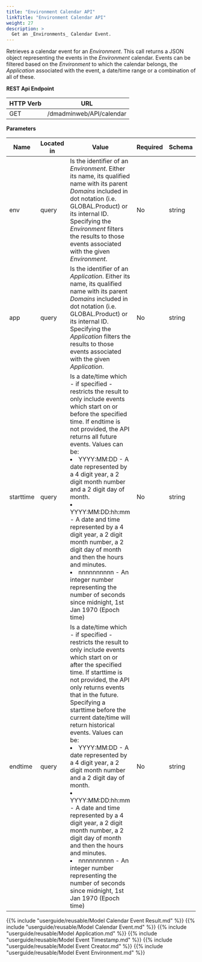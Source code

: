 ```yaml
---
title: "Environment Calendar API"
linkTitle: "Environment Calendar API"
weight: 27
description: >
  Get an _Environments_ Calendar Event. 
---
```


Retrieves a calendar event for an _Environment_. This call returns a JSON object representing the events in the _Environment_ calendar. Events can be filtered based on the _Environment_ to which the calendar belongs, the _Application_ associated with the event, a date/time range or a combination of all of these.

**REST Api Endpoint**

| HTTP Verb | URL |
| ---- | ----------- |
| GET | /dmadminweb/API/calendar |

**Parameters**

| Name | Located in | Value | Required | Schema |
| ---- | ---------- | ----------- | -------- | ---- |
| env | query | Is the identifier of an _Environment_. Either its name, its qualified name with its parent _Domains_ included in dot notation (i.e. GLOBAL.Product) or its internal ID. Specifying the _Environment_ filters the results to those events associated with the given _Environment_. | No | string |
| app | query | Is the identifier of an _Application_. Either its name, its qualified name with its parent _Domains_ included in dot notation (i.e. GLOBAL.Product) or its internal ID. Specifying the _Application_ filters the results to those events associated with the given _Application_. | No | string |
| starttime | query | Is a date/time which - if specified - restricts the result to only include events which start on or before the specified time. If endtime is not provided, the API returns all future events. Values can be: <li>  YYYY:MM:DD - A date represented by a 4 digit year, a 2 digit month number and a 2 digit day of month.</li>  <li>YYYY:MM:DD:hh:mm - A date and time represented by a 4 digit year, a 2 digit month number, a 2 digit day of month and then the hours and minutes. </li> <li> nnnnnnnnnn - An integer number representing the number of seconds since midnight, 1st Jan 1970 (Epoch time) </li> | No | string |
| endtime | query | Is a date/time which - if specified - restricts the result to only include events which start on or after the specified time. If starttime is not provided, the API only returns events that in the future. Specifying a starttime before the current date/time will return historical events. Values can be: <li> YYYY:MM:DD - A date represented by a 4 digit year, a 2 digit month number and a 2 digit day of month.</li> <li> YYYY:MM:DD:hh:mm -  A date and time represented by a 4 digit year, a 2 digit month number, a 2 digit day of month and then the hours and minutes. <li> nnnnnnnnnn - An integer number representing the number of seconds since midnight, 1st Jan 1970 (Epoch time) </li>| No | string |


{{% include "userguide/reusable/Model Calendar Event Result.md" %}}
{{% include "userguide/reusable/Model Calendar Event.md" %}}
{{% include "userguide/reusable/Model Application.md" %}}
{{% include "userguide/reusable/Model Event Timestamp.md" %}}
{{% include "userguide/reusable/Model Event Creator.md" %}}
{{% include "userguide/reusable/Model Event Environment.md" %}}
